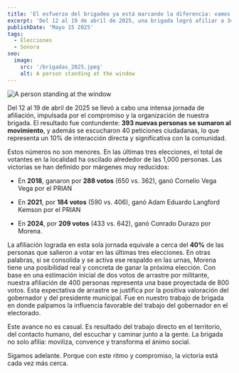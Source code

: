 ```yaml
---
title: 'El esfuerzo del brigadeo ya está marcando la diferencia: vamos por el triunfo'
excerpt: 'Del 12 al 19 de abril de 2025, una brigada logró afiliar a 343. En un contexto electoral donde las victorias previas se definieron por márgenes estrechos (288, 184 y 209 votos en 2018, 2021 y 2024 respectivamente). Se destaca que este avance es fruto del trabajo territorial y del contacto directo con la gente, lo que da a Morena una posibilidad real de ganar la próxima elección si se moviliza este respaldo en las urnas.'
publishDate: 'Mayo 15 2025'
tags:
  - Elecciones
  - Sonora
seo:
  image:
    src: '/brigadas_2025.jpeg'
    alt: A person standing at the window
---
```


![A person standing at the window](/brigadas_2025.jpeg)


Del 12 al 19 de abril de 2025 se llevó a cabo una intensa jornada de afiliación, impulsada por el compromiso y la organización de nuestra brigada.
El resultado fue contundente: **393 nuevas personas se sumaron al movimiento**, y además se escucharon 40 peticiones ciudadanas, lo que representa un 10% de interacción directa y significativa con la comunidad.

Estos números no son menores. En las últimas tres elecciones, el total de votantes en la localidad ha oscilado alrededor de las 1,000 personas.
Las victorias se han definido por márgenes muy reducidos:

- En **2018**, ganaron por **288 votos** (650 vs. 362), ganó Cornelio Vega Vega por el PRIAN

- En **2021**, por **184 votos** (590 vs. 406), ganó Adam Eduardo Langford Kemson por el PRIAN

- En **2024**, por **209 votos** (433 vs. 642), ganó Conrado Durazo por Morena.

La afiliación lograda en esta sola jornada equivale a cerca del **40%** de las personas que salieron a votar en las últimas tres elecciones.
En otras palabras, si se consolida y se activa ese respaldo en las urnas, Morena tiene una posibilidad real y concreta de ganar la próxima elección.
Con base en una estimación inicial de dos votos de arrastre por militante, nuestra afiliación de 400 personas representa una base proyectada de 800 votos.
Esta expectativa de arrastre se justifica por la positiva valoración del gobernador y del presidente municipal. 
Fue en nuestro trabajo de brigada en donde palpamos la influencia favorable del trabajo del gobernador en el electorado.

Este avance no es casual.
Es resultado del trabajo directo en el territorio, del contacto humano, del escuchar y caminar junto a la gente.
La brigada no solo afilia: moviliza, convence y transforma el ánimo social.

Sigamos adelante.
Porque con este ritmo y compromiso, la victoria está cada vez más cerca.